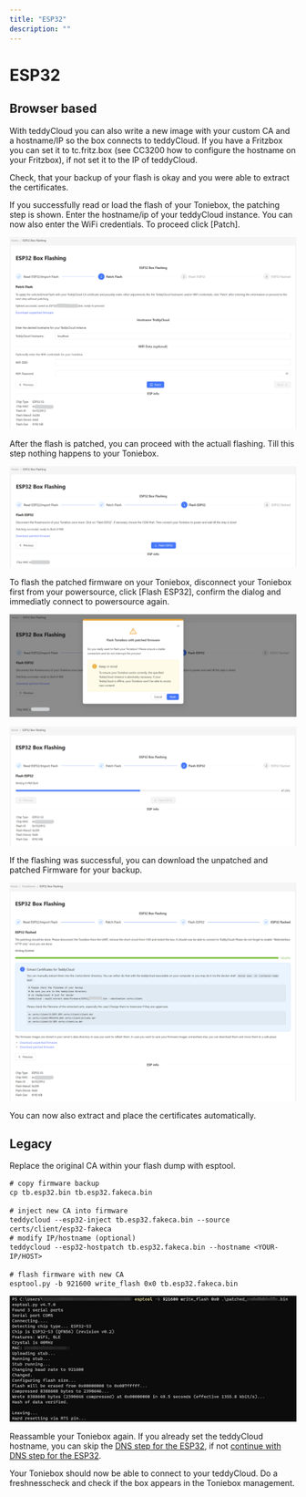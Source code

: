 ```yaml
---
title: "ESP32"
description: ""
---
```


# ESP32
## Browser based
With teddyCloud you can also write a new image with your custom CA and a hostname/IP so the box connects to teddyCloud.
If you have a Fritzbox you can set it to tc.fritz.box (see CC3200 how to configure the hostname on your Fritzbox), if not set it to the IP of teddyCloud.

Check, that your backup of your flash is okay and you were able to extract the certificates. 

If you successfully read or load the flash of your Toniebox, the patching step is shown. Enter the hostname/ip of your teddyCloud instance. You can now also enter the WiFi credentials. To proceed click [Patch].

![Patching the flash/hostname/wifi](/img/esp32_gui_flashing_02_patchflash.png)

After the flash is patched, you can proceed with the actuall flashing. Till this step nothing happens to your Toniebox. 

![Flash you Toniebox](/img/esp32_gui_flashing_03_initialflash.png)

To flash the patched firmware on your Toniebox, disconnect your Toniebox first from your powersource, click [Flash ESP32], confirm the dialog and immediatly connect to powersource again.

![Confirm flashing](/img/esp32_gui_flashing_04_confirmflash.png)

![Flashing in progress](/img/esp32_gui_flashing_05_flashing.png)

If the flashing was successful, you can download the unpatched and patched Firmware for your backup.

![Flashing done](/img/esp32_gui_flashing_06_flashingdone.png)

You can now also extract and place the certificates automatically.

## Legacy
Replace the original CA within your flash dump with esptool.

```
# copy firmware backup
cp tb.esp32.bin tb.esp32.fakeca.bin

# inject new CA into firmware
teddycloud --esp32-inject tb.esp32.fakeca.bin --source certs/client/esp32-fakeca
# modify IP/hostname (optional)
teddycloud --esp32-hostpatch tb.esp32.fakeca.bin --hostname <YOUR-IP/HOST>

# flash firmware with new CA
esptool.py -b 921600 write_flash 0x0 tb.esp32.fakeca.bin
```

![Flash ESP32 Image](/img/esp32_write_patched_image_with_esptools.png)


Reassamble your Toniebox again. If you already set the teddyCloud hostname, you can skip the [DNS step for the ESP32](../../dns/esp32), if not [continue with DNS step for the ESP32](../../dns/esp32). 

Your Toniebox should now be able to connect to your teddyCloud. Do a freshnesscheck and check if the box appears in the Toniebox management.